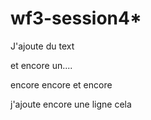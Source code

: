 # wf3-session4*

J'ajoute du text

et encore un....

encore encore et encore

j'ajoute encore une ligne cela
